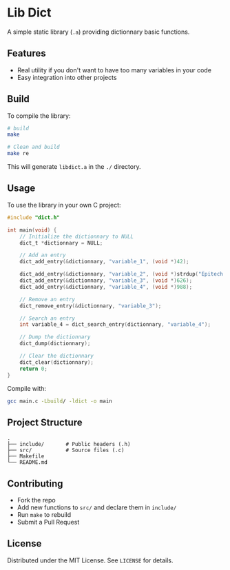 # Lib Dict

A simple static library (`.a`) providing dictionnary basic functions.

## Features

* Real utility if you don't want to have too many variables in your code
* Easy integration into other projects

## Build

To compile the library:

```bash
# build
make

# Clean and build
make re
```

This will generate `libdict.a` in the `./` directory.

## Usage

To use the library in your own C project:

```c
#include "dict.h"

int main(void) {
    // Initialize the dictionnary to NULL
    dict_t *dictionnary = NULL;

    // Add an entry
    dict_add_entry(&dictionnary, "variable_1", (void *)42);

    dict_add_entry(&dictionnary, "variable_2", (void *)strdup("Epitech > 42"));
    dict_add_entry(&dictionnary, "variable_3", (void *)626);
    dict_add_entry(&dictionnary, "variable_4", (void *)988);

    // Remove an entry
    dict_remove_entry(&dictionnary, "variable_3");

    // Search an entry
    int variable_4 = dict_search_entry(dictionnary, "variable_4");

    // Dump the dictionnary
    dict_dump(dictionnary);

    // Clear the dictionnary
    dict_clear(dictionnary);
    return 0;
}
```

Compile with:

```bash
gcc main.c -Lbuild/ -ldict -o main
```

## Project Structure

```
.
├── include/       # Public headers (.h)
├── src/           # Source files (.c)
├── Makefile
└── README.md
```

## Contributing

* Fork the repo
* Add new functions to `src/` and declare them in `include/`
* Run `make` to rebuild
* Submit a Pull Request

## License

Distributed under the MIT License. See `LICENSE` for details.
